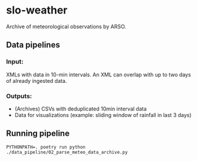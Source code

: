 # slo-weather

Archive of meteorological observations by ARSO.


## Data pipelines

### Input:
XMLs with data in 10-min intervals. An XML can overlap with
up to two days of already ingested data.

### Outputs:
 - (Archives) CSVs with deduplicated 10min interval data
 - Data for visualizations (example: sliding window of rainfall in last 3 days)


## Running pipeline

```
PYTHONPATH=. poetry run python ./data_pipeline/02_parse_meteo_data_archive.py

```
